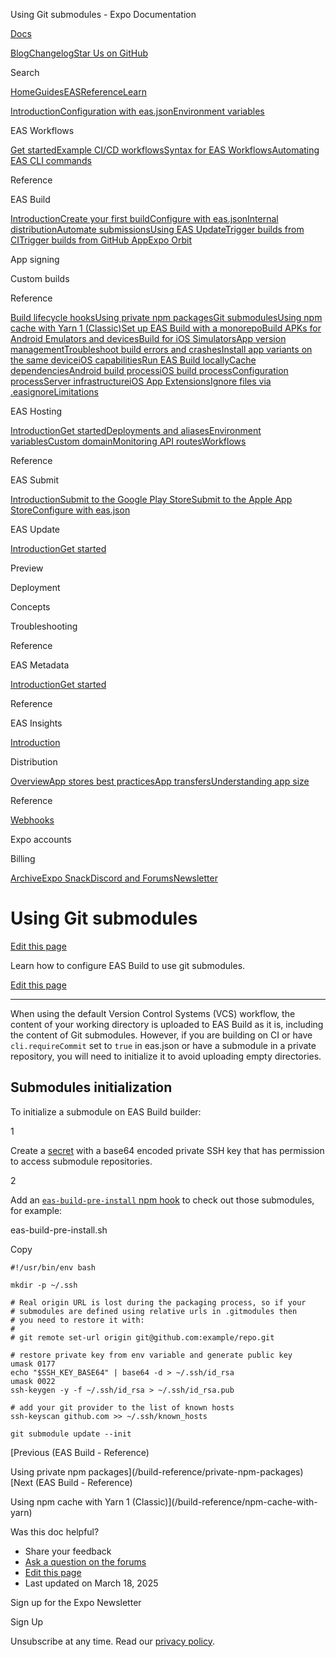 Using Git submodules - Expo Documentation

[Docs](/)

[Blog](https://expo.dev/blog)[Changelog](https://expo.dev/changelog)[Star Us on GitHub](https://github.com/expo/expo)

Search

[Home](/)[Guides](/guides/overview)[EAS](/eas)[Reference](/versions/latest)[Learn](/tutorial/overview)

[Introduction](/eas)[Configuration with eas.json](/eas/json)[Environment variables](/eas/environment-variables)

EAS Workflows

[Get started](/eas/workflows/get-started)[Example CI/CD workflows](/eas/workflows/examples)[Syntax for EAS Workflows](/eas/workflows/syntax)[Automating EAS CLI commands](/eas/workflows/automating-eas-cli)

Reference

EAS Build

[Introduction](/build/introduction)[Create your first build](/build/setup)[Configure with eas.json](/build/eas-json)[Internal distribution](/build/internal-distribution)[Automate submissions](/build/automate-submissions)[Using EAS Update](/build/updates)[Trigger builds from CI](/build/building-on-ci)[Trigger builds from GitHub App](/build/building-from-github)[Expo Orbit](/build/orbit)

App signing

Custom builds

Reference

[Build lifecycle hooks](/build-reference/npm-hooks)[Using private npm packages](/build-reference/private-npm-packages)[Git submodules](/build-reference/git-submodules)[Using npm cache with Yarn 1 (Classic)](/build-reference/npm-cache-with-yarn)[Set up EAS Build with a monorepo](/build-reference/build-with-monorepos)[Build APKs for Android Emulators and devices](/build-reference/apk)[Build for iOS Simulators](/build-reference/simulators)[App version management](/build-reference/app-versions)[Troubleshoot build errors and crashes](/build-reference/troubleshooting)[Install app variants on the same device](/build-reference/variants)[iOS capabilities](/build-reference/ios-capabilities)[Run EAS Build locally](/build-reference/local-builds)[Cache dependencies](/build-reference/caching)[Android build process](/build-reference/android-builds)[iOS build process](/build-reference/ios-builds)[Configuration process](/build-reference/build-configuration)[Server infrastructure](/build-reference/infrastructure)[iOS App Extensions](/build-reference/app-extensions)[Ignore files via .easignore](/build-reference/easignore)[Limitations](/build-reference/limitations)

EAS Hosting

[Introduction](/eas/hosting/introduction)[Get started](/eas/hosting/get-started)[Deployments and aliases](/eas/hosting/deployments-and-aliases)[Environment variables](/eas/hosting/environment-variables)[Custom domain](/eas/hosting/custom-domain)[Monitoring API routes](/eas/hosting/api-routes)[Workflows](/eas/hosting/workflows)

Reference

EAS Submit

[Introduction](/submit/introduction)[Submit to the Google Play Store](/submit/android)[Submit to the Apple App Store](/submit/ios)[Configure with eas.json](/submit/eas-json)

EAS Update

[Introduction](/eas-update/introduction)[Get started](/eas-update/getting-started)

Preview

Deployment

Concepts

Troubleshooting

Reference

EAS Metadata

[Introduction](/eas/metadata)[Get started](/eas/metadata/getting-started)

Reference

EAS Insights

[Introduction](/eas-insights/introduction)

Distribution

[Overview](/distribution/introduction)[App stores best practices](/distribution/app-stores)[App transfers](/distribution/app-transfers)[Understanding app size](/distribution/app-size)

Reference

[Webhooks](/eas/webhooks)

Expo accounts

Billing

[Archive](/archive)[Expo Snack](https://snack.expo.dev)[Discord and Forums](https://chat.expo.dev)[Newsletter](https://expo.dev/mailing-list/signup)

Using Git submodules
====================

[Edit this page](https://github.com/expo/expo/edit/main/docs/pages/build-reference/git-submodules.mdx)

Learn how to configure EAS Build to use git submodules.

[Edit this page](https://github.com/expo/expo/edit/main/docs/pages/build-reference/git-submodules.mdx)

---

When using the default Version Control Systems (VCS) workflow, the content of your working directory is uploaded to EAS Build as it is, including the content of Git submodules. However, if you are building on CI or have `cli.requireCommit` set to `true` in eas.json or have a submodule in a private repository, you will need to initialize it to avoid uploading empty directories.

Submodules initialization
-------------------------

To initialize a submodule on EAS Build builder:

1

Create a [secret](/build-reference/variables#using-secrets-in-environment-variables) with a base64 encoded private SSH key that has permission to access submodule repositories.

2

Add an [`eas-build-pre-install` npm hook](/build-reference/npm-hooks) to check out those submodules, for example:

eas-build-pre-install.sh

Copy

```
#!/usr/bin/env bash

mkdir -p ~/.ssh

# Real origin URL is lost during the packaging process, so if your
# submodules are defined using relative urls in .gitmodules then
# you need to restore it with:
#
# git remote set-url origin git@github.com:example/repo.git

# restore private key from env variable and generate public key
umask 0177
echo "$SSH_KEY_BASE64" | base64 -d > ~/.ssh/id_rsa
umask 0022
ssh-keygen -y -f ~/.ssh/id_rsa > ~/.ssh/id_rsa.pub

# add your git provider to the list of known hosts
ssh-keyscan github.com >> ~/.ssh/known_hosts

git submodule update --init

```

[Previous (EAS Build - Reference)

Using private npm packages](/build-reference/private-npm-packages)[Next (EAS Build - Reference)

Using npm cache with Yarn 1 (Classic)](/build-reference/npm-cache-with-yarn)

Was this doc helpful?

* Share your feedback
* [Ask a question on the forums](https://chat.expo.dev/)
* [Edit this page](https://github.com/expo/expo/edit/main/docs/pages/build-reference/git-submodules.mdx)
* Last updated on March 18, 2025

Sign up for the Expo Newsletter

Sign Up

Unsubscribe at any time. Read our [privacy policy](https://expo.dev/privacy).